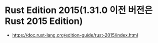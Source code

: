# Rust Edition 2015(1.31.0 이전 버전은 Rust 2015 Edition)

- https://doc.rust-lang.org/edition-guide/rust-2015/index.html

